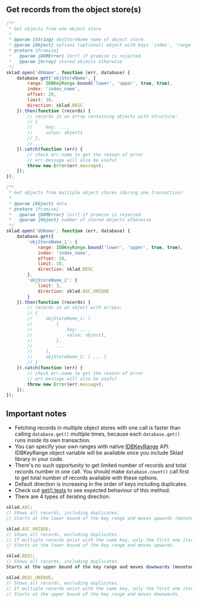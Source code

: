 ## Get records from the object store(s)
```javascript
/**
 * Get objects from one object store
 *
 * @param {String} objStoreName name of object store
 * @param {Object} options (optional) object with keys 'index', 'range', 'offset', 'limit' and 'direction'
 * @return {Promise}
 *   @param {DOMError} [err] if promise is rejected
 *   @param {Array} stored objects otherwise
 */
sklad.open('dbName', function (err, database) {
    database.get('objStoreName', {
        range: IDBKeyRange.bound('lower', 'upper', true, true),
        index: 'index_name',
        offset: 20,
        limit: 10,
        direction: sklad.DESC
    }).then(function (records) {
        // records in an array containing objects with structure:
        // {
        //     key: ...,
        //     value: object1
        // },
        // ...
    }).catch(function (err) {
        // check err.name to get the reason of error
        // err.message will also be useful
        throw new Error(err.message);
    });
});

/**
 * Get objects from multiple object stores (during one transaction)
 *
 * @param {Object} data
 * @return {Promise}
 *   @param {DOMError} [err] if promise is rejected
 *   @param {Object} number of stored objects otherwise
 */
sklad.open('dbName', function (err, database) {
    database.get({
        'objStoreName_1': {
            range: IDBKeyRange.bound('lower', 'upper', true, true),
            index: 'index_name',
            offset: 20,
            limit: 10,
            direction: sklad.DESC
        },
        'objStoreName_2': {
            limit: 3,
            direction: sklad.ASC_UNIQUE
        }
    }).then(function (records) {
        // records in an object with arrays:
        // {
        //     objStoreName_1: [
        //         {
        //             key: ...,
        //             value: object1,
        //         },
        //         ...
        //     ],
        //     objStoreName_2: [ ... ]
        // }
    }).catch(function (err) {
        // check err.name to get the reason of error
        // err.message will also be useful
        throw new Error(err.message);
    });
});
```

## Important notes
 * Fetching records in multiple object stores with one call is faster than calling ```database.get()``` multiple times, because each ```database.get()``` runs inside its own transaction.
 * You can specify your own ranges with native [IDBKeyRange](https://developer.mozilla.org/en-US/docs/IndexedDB/IDBKeyRange) API. IDBKeyRange object variable will be available once you include Sklad library in your code.
 * There's no such opportunity to get limited number of records and total records number in one call. You should make ```database.count()``` call first to get total number of records available with these options.
 * Default direction is increasing in the order of keys including duplicates.
 * Check out [get() tests](https://github.com/1999/sklad/blob/master/tests/get.js) to see expected behaviour of this method.
 * There are 4 types of iterating direction:

```javascript
sklad.ASC;
// Shows all records, including duplicates.
// Starts at the lower bound of the key range and moves upwards (monotonically increasing in the order of keys).

sklad.ASC_UNIQUE;
// Shows all records, excluding duplicates.
// If multiple records exist with the same key, only the first one iterated is retrieved.
// Starts at the lower bound of the key range and moves upwards.

sklad.DESC;
// Shows all records, including duplicates.
Starts at the upper bound of the key range and moves downwards (monotonically decreasing in the order of keys).

sklad.DESC_UNIQUE;
// Shows all records, excluding duplicates.
// If multiple records exist with the same key, only the first one iterated is retrieved.
// Starts at the upper bound of the key range and moves downwards.
```
